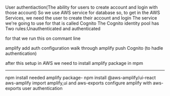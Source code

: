 User authentiaction(The ability for users to create account and login with those account)
So we use AWS service for database
so, to get in the AWS Services, we need the user to create their account and login 
The service we're going to use for that is called Cognito
The Cognito identity pool has Two rules:Unauthenticated and authenticated

for that
we run this on commant line

amplify add auth
configuration walk through
amplify push
Cognito (to hadle authentication)

after this setup in AWS we need to install amplify package in mpm
____________________________________________
npm install needed amplify package- npm install @aws-amplify/ui-react aws-amplify
import amplify,ui and aws-exports
configure amplify with aws-exports
user authentication
